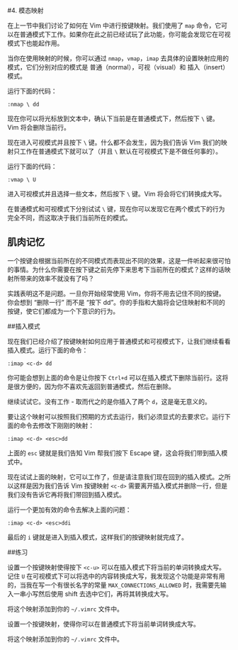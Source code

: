 #4. 模态映射

在上一节中我们讨论了如何在 Vim 中进行按键映射。我们使用了 `map` 命令，它可以在普通模式下工作。如果你在此之前已经试玩了此功能，你可能会发现它在可视模式下也能起作用。

当你在使用映射的时候，你可以通过 `nmap`，`vmap`，`imap` 去具体的设置映射应用的模式，它们分别对应的模式是 普通（normal），可视（visual）和 插入（insert）模式。

运行下面的代码：

```vim
:nmap \ dd
```

现在你可以将光标放到文本中，确认下当前是在普通模式下，然后按下 `\` 键。 Vim 将会删除当前行。

现在进入可视模式并且按下 `\` 键。什么都不会发生，因为我们告诉 Vim 我们的映射只工作在普通模式下就可以了（并且 `\` 默认在可视模式下是不做任何事的）。

运行下面的代码：

```vim
:vmap \ U
```

进入可视模式并且选择一些文本，然后按下 `\` 键。Vim 将会将它们转换成大写。

在普通模式和可视模式下分别试试 `\` 键，现在你可以发现它在两个模式下的行为完全不同，而这取决于我们当前所在的模式。

## 肌肉记忆

一个按键会根据当前所在的不同模式而表现出不同的效果，这是一件听起来很可怕的事情。为什么你需要在按下键之前先停下来思考下当前所在的模式？这样的话映射所带来的效率不就没有了吗？

实践表明这不是问题。一旦你开始经常使用 Vim，你将不用去记住不同的按键。你会想到 “删除一行” 而不是 “按下 dd”。你的手指和大脑将会记住映射和不同的按键，使它们都成为一个下意识的行为。

##插入模式

现在我们已经介绍了按键映射如何应用于普通模式和可视模式下，让我们继续看看插入模式。运行下面的命令：

```vim
:imap <c-d> dd
```

你可能会想到上面的命令是让你按下 `Ctrl+d` 可以在插入模式下删除当前行。这将是很方便的，因为你不喜欢先返回到普通模式，然后在删除。

继续试试它。没有工作 - 取而代之的是你插入了两个 `d`，这是毫无意义的。

要让这个映射可以按照我们预期的方式去运行，我们必须显式的去要求它。运行下面的命令去修改下刚刚的映射：

```vim
:imap <c-d> <esc>dd
```

上面的 `esc` 键就是我们告知 Vim 帮我们按下 Escape 键，这会将我们带到插入模式中。

现在试试上面的映射，它可以工作了，但是请注意我们现在回到的插入模式。之所以这样是因为我们告诉 Vim 按键映射 `<c-d>` 需要离开插入模式并删除一行，但是我们没有告诉它再将我们带回到插入模式。

运行一个更加有效的命令去解决上面的问题：

```vim
:imap <c-d> <esc>ddi
```

最后的 `i` 键就是进入到插入模式，这样我们的按键映射就完成了。

##练习

设置一个按键映射使得按下 `<c-u>` 可以在插入模式下将当前的单词转换成大写。记住 `U` 在可视模式下可以将选中的内容转换成大写，我发现这个功能是非常有用的，当我在写一个有很长名字的常量 `MAX_CONNECTIONS_ALLOWED` 时，我需要先输入一串小写然后使用 shift 去选中它们，再将其转换成大写。

将这个映射添加到你的 `~/.vimrc` 文件中。

设置一个按键映射，使得你可以在普通模式下将当前单词转换成大写。

将这个映射添加到你的 `~/.vimrc` 文件中。
